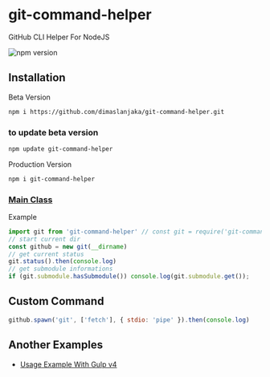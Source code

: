 # git-command-helper
GitHub CLI Helper For NodeJS

![npm version](https://img.shields.io/npm/v/git-command-helper?style=for-the-badge)

## Installation
Beta Version
```bash
npm i https://github.com/dimaslanjaka/git-command-helper.git
```
### to update beta version
```bash
npm update git-command-helper
```
Production Version
```bash
npm i git-command-helper
```

### [Main Class](https://github.com/dimaslanjaka/git-command-helper/blob/master/src/index.ts)

Example
```js
import git from 'git-command-helper' // const git = require('git-command-helper').default
// start current dir
const github = new git(__dirname)
// get current status
git.status().then(console.log)
// get submodule informations
if (git.submodule.hasSubmodule()) console.log(git.submodule.get());
```

## Custom Command
```js
github.spawn('git', ['fetch'], { stdio: 'pipe' }).then(console.log)
```

## Another Examples 
- [Usage Example With Gulp v4](https://github.com/dimaslanjaka/static-blog-generator-hexo/blob/master/deploy.ts)
